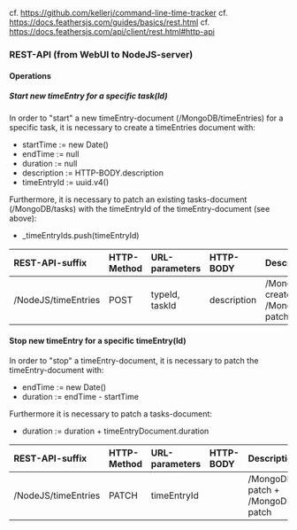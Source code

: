 cf. https://github.com/kellerj/command-line-time-tracker
cf. https://docs.feathersjs.com/guides/basics/rest.html
cf. https://docs.feathersjs.com/api/client/rest.html#http-api

### REST-API (from WebUI to NodeJS-server)

#### Operations

##### Start new timeEntry for a specific task(Id)

In order to "start" a new timeEntry-document (/MongoDB/timeEntries) for a specific task, it is necessary to create a timeEntries document with:

* startTime := new Date()
* endTime := null
* duration := null
* description := HTTP-BODY.description
* timeEntryId := uuid.v4()

Furthermore, it is necessary to patch an existing tasks-document (/MongoDB/tasks) with the timeEntryId of the timeEntry-document (see above):

* _timeEntryIds.push(timeEntryId)

| REST-API-suffix    | HTTP-Method | URL-parameters | HTTP-BODY              | Description                                             | Resolves               |
|:-------------------|:------------|:---------------|:-----------------------|:--------------------------------------------------------|:-----------------------|
| /NodeJS/timeEntries| POST        | typeId, taskId | description            | /MongoDb/timeEntries create + /MongoDb/tasks patch      | timeEntryId            |

#### Stop new timeEntry for a specific timeEntry(Id)

In order to "stop" a timeEntry-document, it is necessary to patch the timeEntry-document with:

* endTime := new Date()
* duration := endTime - startTime

Furthermore it is necessary to patch a tasks-document:

* duration := duration + timeEntryDocument.duration

| REST-API-suffix     | HTTP-Method | URL-parameters | HTTP-BODY              | Description                                             | Resolves               |
|:--------------------|:------------|:---------------|:-----------------------|:--------------------------------------------------------|:-----------------------|
| /NodeJS/timeEntries | PATCH       | timeEntryId    |                        | /MongoDb/timeEntries patch + /MongoDB/tasks patch       | duration               |




<!--| projectAdd         | Add a new project in a specific time entry                                             |
| taskAdd            | Add a new task in a specific project                                                   |
| timeEntryDelete    | Delete a previously entered time entry                                                 |
| projectDelete      |                                                                                        |
| taskDelete         |                                                                                        |
| start              | Start (or re-start) the time tracking for a specific time entry of a project to a task |
| stop               | Stop (or re-stop) the time tracking for a specific time entry of a project to a task   |-->
